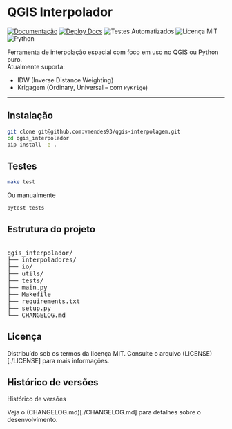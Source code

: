 # QGIS Interpolador

[![Documentação](https://img.shields.io/badge/docs-pdoc-green)](https://vmendes93.github.io/qgis-interpolagem/)
[![Deploy Docs](https://github.com/vmendes93/qgis-interpolagem/actions/workflows/deploy-docs.yml/badge.svg)](https://github.com/vmendes93/qgis-interpolagem/actions/workflows/deploy-docs.yml)
![Testes Automatizados](https://github.com/vmendes93/qgis-interpolagem/actions/workflows/tests.yml/badge.svg)
![Licença MIT](https://img.shields.io/badge/licen%C3%A7a-MIT-green)
![Python](https://img.shields.io/badge/python-3.10%2B-blue)

Ferramenta de interpolação espacial com foco em uso no QGIS ou Python puro.  
Atualmente suporta:

- IDW (Inverse Distance Weighting)
- Krigagem (Ordinary, Universal – com `PyKrige`)

---

## Instalação

```bash
git clone git@github.com:vmendes93/qgis-interpolagem.git
cd qgis_interpolador
pip install -e .
```
## Testes

```bash
make test
```
Ou manualmente

```bash
pytest tests
```
## Estrutura do projeto

<pre> 
qgis_interpolador/ 
├── interpoladores/ 
├── io/ 
├── utils/ 
├── tests/ 
├── main.py 
├── Makefile 
├── requirements.txt 
├── setup.py 
└── CHANGELOG.md 
</pre>

## Licença

Distribuído sob os termos da licença MIT.
Consulte o arquivo (LICENSE)[./LICENSE] para mais informações.

## Histórico de versões

Histórico de versões

Veja o (CHANGELOG.md)[./CHANGELOG.md] para detalhes sobre o desenvolvimento.
